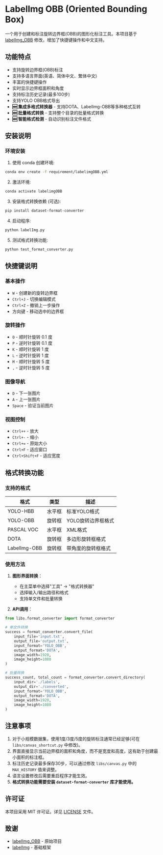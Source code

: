 # LabelImg OBB (Oriented Bounding Box)

一个用于创建和标注旋转边界框(OBB)的图形化标注工具。本项目基于 [labelImg_OBB](https://github.com/heshameraqi/labelImg_OBB) 修改，增加了快捷键操作和中文支持。

## 功能特点

- 支持旋转边界框(OBB)标注
- 支持多语言界面(英语、简体中文、繁体中文)
- 丰富的快捷键操作
- 实时显示边界框面积和角度
- 支持标注历史记录(最多100步)
- 支持YOLO OBB格式导出
- **🆕 集成多格式转换器** - 支持DOTA、LabelImg-OBB等多种格式互转
- **🆕 批量格式转换** - 支持整个目录的批量格式转换
- **🆕 智能格式检测** - 自动识别标注文件格式

## 安装说明

### 环境安装
1. 使用 conda 创建环境:
```bash
conda env create -f requirement/labelimgOBB.yml
```

2. 激活环境:
```bash
conda activate labelimgOBB
```

3. 安装格式转换依赖 (可选):
```bash
pip install dataset-format-converter
```

4. 启动程序:
```bash
python labelImg.py
```

5. 测试格式转换功能:
```bash
python test_format_converter.py
```

## 快捷键说明

### 基本操作
- `W` - 创建新的旋转边界框
- `Ctrl+J` - 切换编辑模式
- `Ctrl+Z` - 撤销上一步操作
- 方向键 - 移动选中的边界框

### 旋转操作
- `O` - 顺时针旋转 0.1 度
- `P` - 逆时针旋转 0.1 度
- `K` - 顺时针旋转 1 度
- `L` - 逆时针旋转 1 度
- `M` - 顺时针旋转 5 度
- `,` - 逆时针旋转 5 度

### 图像导航
- `D` - 下一张图片
- `A` - 上一张图片
- `Space` - 验证当前图片

### 视图控制
- `Ctrl++` - 放大
- `Ctrl+-` - 缩小
- `Ctrl+=` - 原始大小
- `Ctrl+F` - 适应窗口
- `Ctrl+Shift+F` - 适应宽度

## 格式转换功能

### 支持的格式

| 格式 | 类型 | 描述 |
|------|------|------|
| YOLO-HBB | 水平框 | 标准YOLO格式 |
| YOLO-OBB | 旋转框 | YOLO旋转边界框格式 |
| PASCAL VOC | 水平框 | XML格式 |
| DOTA | 旋转框 | 多边形旋转框格式 |
| LabelImg-OBB | 旋转框 | 带角度的旋转框格式 |

### 使用方法

1. **图形界面转换**：
   - 在主菜单中选择"工具" → "格式转换器"
   - 选择输入/输出路径和格式
   - 支持单文件和批量转换

2. **API调用**：
```python
from libs.format_converter import format_converter

# 单文件转换
success = format_converter.convert_file(
    input_file='input.txt',
    output_file='output.txt',
    input_format='YOLO_OBB',
    output_format='DOTA',
    image_width=1920,
    image_height=1080
)

# 批量转换
success_count, total_count = format_converter.convert_directory(
    input_dir='./labels',
    output_dir='./converted',
    input_format='YOLO_OBB',
    output_format='DOTA',
    image_width=1920,
    image_height=1080
)
```

## 注意事项

1. 对于小规模数据集，使用1度/3度/5度的旋转标注通常已经足够(可在 `libs/canvas_shortcut.py` 中修改)。
2. 界面直接显示当前边界框的面积和角度，而不是宽度和高度，这有助于创建最小面积的标注框。
3. 标注历史记录最多保存30步，可以通过修改 `libs/canvas.py` 中的 `MAX_HISTORY` 值来调整。
4. 语言设置修改后需要重启程序才能生效。
5. **格式转换功能需要安装 `dataset-format-converter` 库才能使用。**

## 许可证

本项目采用 MIT 许可证。详见 [LICENSE](LICENSE) 文件。

## 致谢

- [labelImg_OBB](https://github.com/heshameraqi/labelImg_OBB) - 原始项目
- [labelImg](https://github.com/tzutalin/labelImg) - 基础框架
